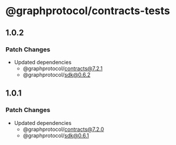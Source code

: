 # @graphprotocol/contracts-tests

## 1.0.2

### Patch Changes

- Updated dependencies
  - @graphprotocol/contracts@7.2.1
  - @graphprotocol/sdk@0.6.2

## 1.0.1

### Patch Changes

- Updated dependencies
  - @graphprotocol/contracts@7.2.0
  - @graphprotocol/sdk@0.6.1
